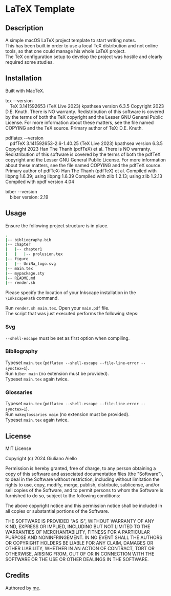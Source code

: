 # LaTeX Template

## Description

A simple macOS LaTeX project template to start writing notes.\
This has been built in order to use a local TeX distribution and not online tools, so that one could manage his whole LaTeX project.\
The TeX configuration setup to develop the project was hostile and clearly required some studies.

## Installation

Built with MacTeX.

tex --version\
&emsp;TeX 3.141592653 (TeX Live 2023)
    kpathsea version 6.3.5
    Copyright 2023 D.E. Knuth.
    There is NO warranty.  Redistribution of this software is
    covered by the terms of both the TeX copyright and
    the Lesser GNU General Public License.
    For more information about these matters, see the file
    named COPYING and the TeX source.
    Primary author of TeX: D.E. Knuth.

pdflatex --version\
&emsp;pdfTeX 3.141592653-2.6-1.40.25 (TeX Live 2023)
    kpathsea version 6.3.5
    Copyright 2023 Han The Thanh (pdfTeX) et al.
    There is NO warranty.  Redistribution of this software is
    covered by the terms of both the pdfTeX copyright and
    the Lesser GNU General Public License.
    For more information about these matters, see the file
    named COPYING and the pdfTeX source.
    Primary author of pdfTeX: Han The Thanh (pdfTeX) et al.
    Compiled with libpng 1.6.39; using libpng 1.6.39
    Compiled with zlib 1.2.13; using zlib 1.2.13
    Compiled with xpdf version 4.04

biber --version\
&emsp;biber version: 2.19

## Usage

Ensure the following project structure is in place.
```bash
.
|-- bibliography.bib
|-- chapter
|   |-- chapter1
|   |   |-- prolusion.tex
|-- figure
|   |-- UniNa_logo.svg
|-- main.tex
|-- mypackage.sty
|-- README.md
|-- render.sh
```

Please specify the location of your Inkscape installation in the `\InkscapePath` command.

Run `render.sh main.tex`. Open your `main.pdf` file.\
The script that was just executed performs the following steps:

### Svg

`--shell-escape` must be set as first option when compiling.

### Bibliography

Typeset `main.tex` (`pdflatex --shell-escape --file-line-error --synctex=1`).\
Run `biber main` (no extension must be provided).\
Typeset `main.tex` again twice.

### Glossaries
Typeset `main.tex` (`pdflatex --shell-escape --file-line-error --synctex=1`).\
Run `makeglossaries main` (no extension must be provided).\
Typeset `main.tex` again twice.

## License

MIT License

Copyright (c) 2024 Giuliano Aiello

Permission is hereby granted, free of charge, to any person obtaining a copy
of this software and associated documentation files (the "Software"), to deal
in the Software without restriction, including without limitation the rights
to use, copy, modify, merge, publish, distribute, sublicense, and/or sell
copies of the Software, and to permit persons to whom the Software is
furnished to do so, subject to the following conditions:

The above copyright notice and this permission notice shall be included in all
copies or substantial portions of the Software.

THE SOFTWARE IS PROVIDED "AS IS", WITHOUT WARRANTY OF ANY KIND, EXPRESS OR
IMPLIED, INCLUDING BUT NOT LIMITED TO THE WARRANTIES OF MERCHANTABILITY,
FITNESS FOR A PARTICULAR PURPOSE AND NONINFRINGEMENT. IN NO EVENT SHALL THE
AUTHORS OR COPYRIGHT HOLDERS BE LIABLE FOR ANY CLAIM, DAMAGES OR OTHER
LIABILITY, WHETHER IN AN ACTION OF CONTRACT, TORT OR OTHERWISE, ARISING FROM,
OUT OF OR IN CONNECTION WITH THE SOFTWARE OR THE USE OR OTHER DEALINGS IN THE
SOFTWARE.

## Credits

Authored by [me](https://github.com/FueledBy-Pizza).
